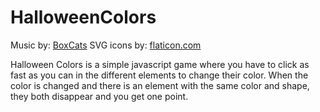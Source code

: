 HalloweenColors
===============


Music by: [BoxCats][1]
SVG icons by: [flaticon.com][2]

Halloween Colors is a simple javascript game where you have to click as fast as you can in the different elements to change their color. When the color is changed and there is an element with the same color and shape, they both disappear and you get one point.

  [1]: http://freemusicarchive.org/music/BoxCat_Games/
  [2]: http://www.flaticon.com/


